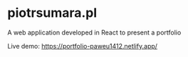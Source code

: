 # piotrsumara.pl

A web application developed in React to present a portfolio

Live demo: https://portfolio-paweu1412.netlify.app/
